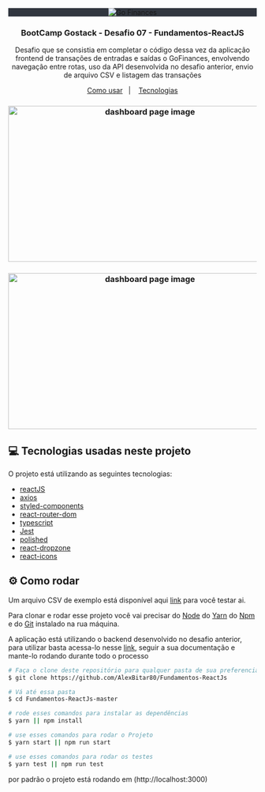 <div align="center">
  <div style="background-color: #31363f;">
    <img src="https://user-images.githubusercontent.com/56983783/100900662-d30aa000-34a1-11eb-92fa-06373461ddbf.png" alt="Go Finances"/>
  </div>
<h3 align="center">
	BootCamp Gostack - Desafio 07 - Fundamentos-ReactJS
</h3>


</div>
<p align="center">
  Desafio que se consistia em completar o código dessa vez da aplicação frontend de transações de entradas e saídas o GoFinances, envolvendo navegação entre rotas, uso da API desenvolvida no desafio anterior, envio de arquivo CSV e listagem das transações
</p>

<p align="center">
  <a href="#gear-como-rodar">Como usar</a>&nbsp;&nbsp;&nbsp;|&nbsp;&nbsp;&nbsp;
  <a href="#computer-tecnologias-usadas-neste-projeto">Tecnologias</a>
</p>

<h3 align="center">
  <img width="559" height="316" src="https://user-images.githubusercontent.com/56983783/100900104-419b2e00-34a1-11eb-8d7c-67864514621c.png" alt="dashboard page image"/>
</h3>

<h3 align="center">
  <img width="559" height="316" src="https://user-images.githubusercontent.com/56983783/100900115-42cc5b00-34a1-11eb-892a-94db488c05db.png" alt="dashboard page image"/>
</h3>

## :computer: Tecnologias usadas neste projeto

O projeto está utilizando as seguintes tecnologias:

-  [reactJS](https://pt-br.reactjs.org/)
-  [axios](https://www.npmjs.com/package/axios)
-  [styled-components](https://styled-components.com/)
-  [react-router-dom](https://reactrouter.com/web/guides/quick-start)
-  [typescript](https://www.typescriptlang.org/)
-  [Jest](https://jestjs.io/)
-  [polished](https://polished.js.org/)
-  [react-dropzone](https://react-dropzone.js.org/)
-  [react-icons](https://react-icons.github.io/react-icons/)

## :gear: Como rodar
Um arquivo CSV de exemplo está disponível aqui [link](https://github.com/AlexBitar80/Fundamentos-ReactJs/blob/master/example.csv) para você testar ai.

Para clonar e rodar esse projeto você vai precisar do [Node](https://nodejs.org/en/) do [Yarn](https://yarnpkg.com/) do [Npm](https://www.npmjs.com/get-npm) e do [Git](https://git-scm.com/) instalado na rua máquina.

A aplicação está utilizando o backend desenvolvido no desafio anterior, para utilizar basta acessa-lo nesse [link](https://github.com/AlexBitar80/Database-upload), seguir a sua documentação e mante-lo rodando durante todo o processo

```bash
# Faça o clone deste repositório para qualquer pasta de sua preferencia
$ git clone https://github.com/AlexBitar80/Fundamentos-ReactJs

# Vá até essa pasta
$ cd Fundamentos-ReactJs-master

# rode esses comandos para instalar as dependências
$ yarn || npm install

# use esses comandos para rodar o Projeto
$ yarn start || npm run start

# use esses comandos para rodar os testes
$ yarn test || npm run test
```

por padrão o projeto está rodando em (http://localhost:3000)
